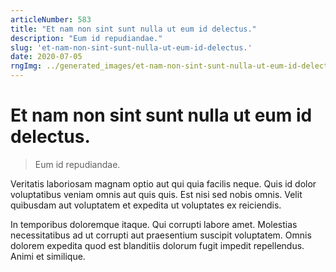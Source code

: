 ```yaml
---
articleNumber: 583
title: "Et nam non sint sunt nulla ut eum id delectus."
description: "Eum id repudiandae."
slug: 'et-nam-non-sint-sunt-nulla-ut-eum-id-delectus.'
date: 2020-07-05
rngImg: ../generated_images/et-nam-non-sint-sunt-nulla-ut-eum-id-delectus..jpg
---
```


# Et nam non sint sunt nulla ut eum id delectus.

> Eum id repudiandae.

Veritatis laboriosam magnam optio aut qui quia facilis neque. Quis id dolor voluptatibus veniam omnis aut quis quis. Est nisi sed nobis omnis. Velit quibusdam aut voluptatem et expedita ut voluptates ex reiciendis.
 In temporibus doloremque itaque. Qui corrupti labore amet. Molestias necessitatibus ad ut corrupti aut praesentium suscipit voluptatem. Omnis dolorem expedita quod est blanditiis dolorum fugit impedit repellendus. Animi et similique.
